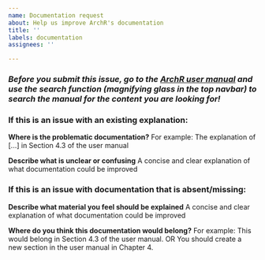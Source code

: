 ```yaml
---
name: Documentation request
about: Help us improve ArchR's documentation
title: ''
labels: documentation
assignees: ''

---
```


### ___Before you submit this issue, go to the [ArchR user manual](https://www.archrproject.com/bookdown/index.html) and use the search function (magnifying glass in the top navbar) to search the manual for the content you are looking for!___

### If this is an issue with an existing explanation:

**Where is the problematic documentation?**
For example: The explanation of [...] in Section 4.3 of the user manual

**Describe what is unclear or confusing**
A concise and clear explanation of what documentation could be improved

### If this is an issue with documentation that is absent/missing:

**Describe what material you feel should be explained**
A concise and clear explanation of what documentation could be improved

**Where do you think this documentation would belong?**
For example: This would belong in Section 4.3 of the user manual.
OR
You should create a new section in the user manual in Chapter 4.
